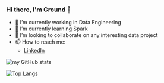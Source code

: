 ### Hi there, I'm Ground 👋

- 🔭 I’m currently working in Data Engineering
- 🌱 I’m currently learning Spark 
- 👯 I’m looking to collaborate on any interesting data project
- 📫 How to reach me:
    - [LinkedIn](https://www.linkedin.com/in/Paolo-Carta)

![my GitHub stats](https://github-readme-stats.vercel.app/api?username=Istayontheground)

[![Top Langs](https://github-readme-stats.vercel.app/api/top-langs/?username=Istayontheground)](https://github.com/Istayontheground/github-readme-stats)
